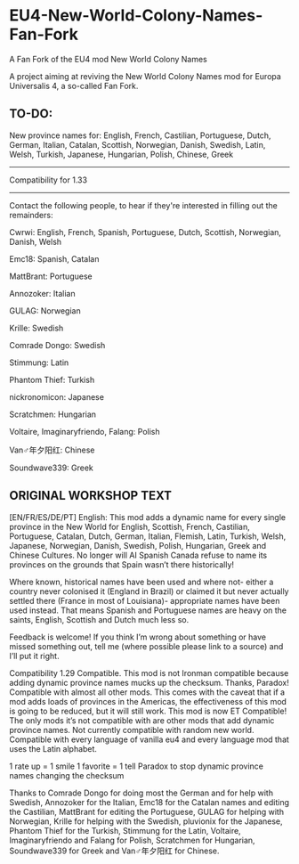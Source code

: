 # EU4-New-World-Colony-Names-Fan-Fork
A Fan Fork of the EU4 mod New World Colony Names

A project aiming at reviving the New World Colony Names mod for Europa Universalis 4, a so-called Fan Fork.

TO-DO:
---
New province names for: English, French, Castilian, Portuguese, Dutch, German, Italian, Catalan, Scottish, Norwegian, Danish, Swedish, Latin, Welsh, Turkish, Japanese, Hungarian, Polish, Chinese, Greek
********
Compatibility for 1.33
*********
Contact the following people, to hear if they're interested in filling out the remainders:

Cwrwi: English, French, Spanish, Portuguese, Dutch, Scottish, Norwegian, Danish, Welsh

Emc18: Spanish, Catalan

MattBrant: Portuguese

Annozoker: Italian

GULAG: Norwegian

Krille: Swedish

Comrade Dongo: Swedish

Stimmung: Latin

Phantom Thief: Turkish

nickronomicon: Japanese

Scratchmen: Hungarian

Voltaire, Imaginaryfriendo, Falang: Polish

Van♂年夕阳红: Chinese

Soundwave339: Greek


ORIGINAL WORKSHOP TEXT
----------------------
[EN/FR/ES/DE/PT] English: This mod adds a dynamic name for every single province in the New World for English, Scottish, French, Castilian, Portuguese, Catalan, Dutch, German, Italian, Flemish, Latin, Turkish, Welsh, Japanese, Norwegian, Danish, Swedish, Polish, Hungarian, Greek and Chinese Cultures. No longer will AI Spanish Canada refuse to name its provinces on the grounds that Spain wasn’t there historically!

Where known, historical names have been used and where not- either a country never colonised it (England in Brazil) or claimed it but never actually settled there (France in most of Louisiana)- appropriate names have been used instead. That means Spanish and Portuguese names are heavy on the saints, English, Scottish and Dutch much less so.

Feedback is welcome! If you think I’m wrong about something or have missed something out, tell me (where possible please link to a source) and I’ll put it right.

Compatibility
1.29 Compatible.
This mod is not Ironman compatible because adding dynamic province names mucks up the checksum. Thanks, Paradox!
Compatible with almost all other mods. This comes with the caveat that if a mod adds loads of provinces in the Americas, the effectiveness of this mod is going to be reduced, but it will still work.
This mod is now ET Compatible!
The only mods it’s not compatible with are other mods that add dynamic province names.
Not currently compatible with random new world.
Compatible with every language of vanilla eu4 and every language mod that uses the Latin alphabet.

1 rate up = 1 smile
1 favorite = 1 tell Paradox to stop dynamic province names changing the checksum

Thanks to Comrade Dongo for doing most the German and for help with Swedish, Annozoker for the Italian, Emc18 for the Catalan names and editing the Castilian, MattBrant for editing the Portuguese, GULAG for helping with Norwegian, Krille for helping with the Swedish, pluvionix for the Japanese, Phantom Thief for the Turkish, Stimmung for the Latin, Voltaire, Imaginaryfriendo and Falang for Polish, Scratchmen for Hungarian, Soundwave339 for Greek and Van♂年夕阳红 for Chinese.
